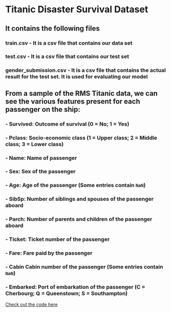 # Titanic Disaster Survival Dataset
## __It contains the following files__
### **train.csv** - It is a csv file that contains our data set
### **test.csv** - It is a csv file that contains our test set
### **gender_submission.csv** - It is a csv file that contains the actual result for the test set. It is used for evaluating our model
## From a sample of the RMS Titanic data, we can see the various features present for each passenger on the ship:
### - **Survived**: Outcome of survival (0 = No; 1 = Yes)
### - **Pclass**: Socio-economic class (1 = Upper class; 2 = Middle class; 3 = Lower class)
### - **Name**: Name of passenger
### - **Sex**: Sex of the passenger
### - **Age**: Age of the passenger (Some entries contain `NaN`)
### - **SibSp**: Number of siblings and spouses of the passenger aboard
### - **Parch**: Number of parents and children of the passenger aboard
### - **Ticket**: Ticket number of the passenger
### - **Fare**: Fare paid by the passenger
### - **Cabin** Cabin number of the passenger (Some entries contain `NaN`)
### - **Embarked**: Port of embarkation of the passenger (C = Cherbourg; Q = Queenstown; S = Southampton)
[Check out the code here](https://github.com/Akashgayakwad/Data-Analysis/blob/master/titanic/titanic.ipynb)
